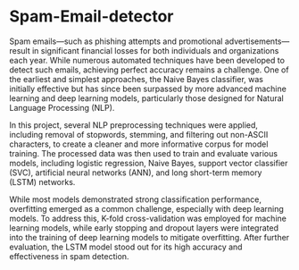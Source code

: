 # Spam-Email-detector

Spam emails—such as phishing attempts and promotional advertisements—result in significant financial losses for both individuals and organizations each year. While numerous automated techniques have been developed to detect such emails, achieving perfect accuracy remains a challenge. One of the earliest and simplest approaches, the Naive Bayes classifier, was initially effective but has since been surpassed by more advanced machine learning and deep learning models, particularly those designed for Natural Language Processing (NLP).

In this project, several NLP preprocessing techniques were applied, including removal of stopwords, stemming, and filtering out non-ASCII characters, to create a cleaner and more informative corpus for model training. The processed data was then used to train and evaluate various models, including logistic regression, Naive Bayes, support vector classifier (SVC), artificial neural networks (ANN), and long short-term memory (LSTM) networks.

While most models demonstrated strong classification performance, overfitting emerged as a common challenge, especially with deep learning models. To address this, K-fold cross-validation was employed for machine learning models, while early stopping and dropout layers were integrated into the training of deep learning models to mitigate overfitting. After further evaluation, the LSTM model stood out for its high accuracy and effectiveness in spam detection.
